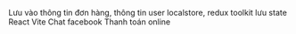 Lưu vào thông tin đơn hàng, thông tin user localstore, 
redux toolkit lưu state
React Vite
Chat facebook
Thanh toán online

